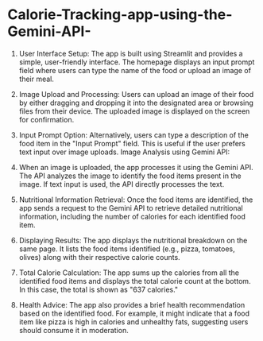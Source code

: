 # Calorie-Tracking-app-using-the-Gemini-API-

1. User Interface Setup:
The app is built using Streamlit and provides a simple, user-friendly interface. The homepage displays an input prompt field where users can type the name of the food or upload an image of their meal.

2. Image Upload and Processing:
Users can upload an image of their food by either dragging and dropping it into the designated area or browsing files from their device. The uploaded image is displayed on the screen for confirmation.

3. Input Prompt Option:
Alternatively, users can type a description of the food item in the "Input Prompt" field. This is useful if the user prefers text input over image uploads.
Image Analysis using Gemini API:

4. When an image is uploaded, the app processes it using the Gemini API. The API analyzes the image to identify the food items present in the image. If text input is used, the API directly processes the text.

5. Nutritional Information Retrieval:
Once the food items are identified, the app sends a request to the Gemini API to retrieve detailed nutritional information, including the number of calories for each identified food item.
   
6. Displaying Results:
The app displays the nutritional breakdown on the same page. It lists the food items identified (e.g., pizza, tomatoes, olives) along with their respective calorie counts.

7. Total Calorie Calculation:
The app sums up the calories from all the identified food items and displays the total calorie count at the bottom. In this case, the total is shown as "637 calories."

8. Health Advice:
The app also provides a brief health recommendation based on the identified food. For example, it might indicate that a food item like pizza is high in calories and unhealthy fats, suggesting users should consume it in moderation.
